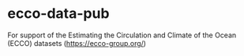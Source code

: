 # ecco-data-pub
For support of the Estimating the Circulation and Climate of the Ocean (ECCO) datasets (https://ecco-group.org/)
